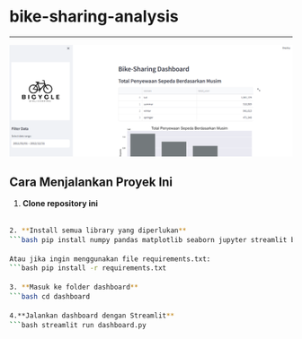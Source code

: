 # bike-sharing-analysis
---

![Dashboard Preview](image/dashboard-preview.png)

## Cara Menjalankan Proyek Ini

1. **Clone repository ini**
```bash git clone https://github.com/itsraa17/bike-sharing-analysis.git

2. **Install semua library yang diperlukan**
```bash pip install numpy pandas matplotlib seaborn jupyter streamlit babel

Atau jika ingin menggunakan file requirements.txt:
```bash pip install -r requirements.txt

3. **Masuk ke folder dashboard**
```bash cd dashboard

4.**Jalankan dashboard dengan Streamlit**
```bash streamlit run dashboard.py
